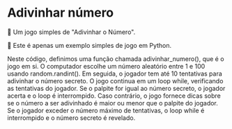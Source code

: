 # Adivinhar número
🎇 Um jogo simples de "Adivinhar o Número".

🐍 Este é apenas um exemplo simples de jogo em Python.

Neste código, definimos uma função chamada adivinhar_numero(), que é o jogo em si. O computador escolhe um número aleatório entre 1 e 100 usando random.randint(). Em seguida, o jogador tem até 10 tentativas para adivinhar o número secreto.
O jogo continua em um loop while, verificando as tentativas do jogador. Se o palpite for igual ao número secreto, o jogador acerta e o loop é interrompido. Caso contrário, o jogo fornece dicas sobre se o número a ser adivinhado é maior ou menor que o palpite do jogador.
Se o jogador exceder o número máximo de tentativas, o loop while é interrompido e o número secreto é revelado.
